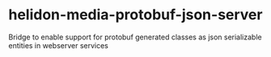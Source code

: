 # helidon-media-protobuf-json-server
Bridge to enable support for protobuf generated classes as json serializable entities in webserver services
